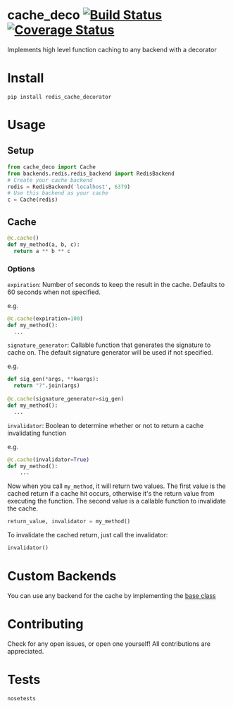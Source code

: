 # cache_deco [![Build Status](https://travis-ci.org/alexk307/redis_cache.svg?branch=master)](https://travis-ci.org/alexk307/redis_cache) [![Coverage Status](https://coveralls.io/repos/github/alexk307/redis_cache/badge.svg?branch=master)](https://coveralls.io/github/alexk307/redis_cache?branch=master)

Implements high level function caching to any backend with a decorator

# Install
`pip install redis_cache_decorator`

# Usage

## Setup
```python
from cache_deco import Cache
from backends.redis.redis_backend import RedisBackend
# Create your cache backend
redis = RedisBackend('localhost', 6379)
# Use this backend as your cache
c = Cache(redis)
```

## Cache

```python
@c.cache()
def my_method(a, b, c):
  return a ** b ** c
```

### Options
`expiration`: Number of seconds to keep the result in the cache. Defaults to 60 seconds when not specified.

e.g.
```python
@c.cache(expiration=100)
def my_method():
  ...
```

`signature_generator`: Callable function that generates the signature to cache on. The default signature generator will be used if not specified.

e.g.

```python
def sig_gen(*args, **kwargs):
  return "?".join(args)
  
@c.cache(signature_generator=sig_gen)
def my_method():
  ...
```

`invalidator`: Boolean to determine whether or not to return a cache invalidating function

e.g.
```python
@c.cache(invalidator=True)
def my_method():
    ...
```

Now when you call `my_method`, it will return two values. The first value is the cached return if a cache hit occurs, otherwise it's the return value from executing the function.
The second value is a callable function to invalidate the cache.

```python
return_value, invalidator = my_method()
```

To invalidate the cached return, just call the invalidator:

```python
invalidator()
```
# Custom Backends
You can use any backend for the cache by implementing the [base class](https://github.com/alexk307/cache_deco/blob/master/backends/backend_base.py)

# Contributing
Check for any open issues, or open one yourself! All contributions are appreciated.

# Tests
`nosetests`
